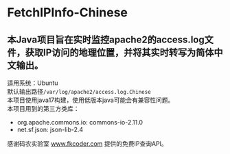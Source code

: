 # FetchIPInfo-Chinese
## 本Java项目旨在实时监控apache2的access.log文件，获取IP访问的地理位置，并将其实时转写为简体中文输出。
适用系统：Ubuntu<br />
默认输出路径`/var/log/apache2/access.log.Chinese`<br />
本项目使用java17构建，使用低版本java可能会有兼容性问题。<br />
本项目用到的第三方类库：
* org.apache.commons.io:  commons-io-2.11.0
* net.sf.json:  json-lib-2.4

感谢码农实验室 www.fkcoder.com 提供的免费IP查询API。
